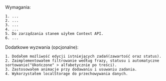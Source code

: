 Wymagania:

    1. ...
    2. ...
    3. ...
    4. ...
    5. Do zarządzania stanem użyłem Context API. 
    6. ... 

Dodatkowe wyzwania (opcjonalne):

    1. Dodałem możliwość edycji istniejących zadań(zawartość oraz status).
    2. Zaimplementowałem filtrowanie według frazy, statusu i automatyczne sortowanie("Ukończone" > alfabetycznie po treści).
    3. Zastosowałem animacje przy dodawaniu i usuwaniu zadania.
    4. Wykorzystałem localStorage do przechowywania danych. 
